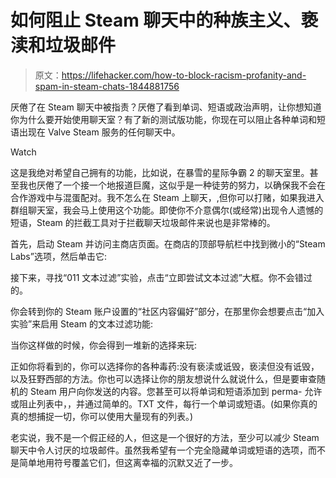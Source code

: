# 如何阻止 Steam 聊天中的种族主义、亵渎和垃圾邮件

> 原文：<https://lifehacker.com/how-to-block-racism-profanity-and-spam-in-steam-chats-1844881756>

厌倦了在 Steam 聊天中被指责？厌倦了看到单词、短语或政治声明，让你想知道你为什么要开始使用聊天室？有了新的测试版功能，你现在可以阻止各种单词和短语出现在 Valve Steam 服务的任何聊天中。

Watch

这是我绝对希望自己拥有的功能，比如说，在暴雪的星际争霸 2 的聊天室里。甚至我也厌倦了一个接一个地报道巨魔，这似乎是一种徒劳的努力，以确保我不会在合作游戏中与混蛋配对。我不怎么在 Steam 上聊天，,但你可以打赌，如果我进入群组聊天室，我会马上使用这个功能。即使你不介意偶尔(或经常)出现令人遗憾的短语，Steam 的拦截工具对于拦截聊天垃圾邮件来说也是非常棒的。

首先，启动 Steam 并访问主商店页面。在商店的顶部导航栏中找到微小的“Steam Labs”选项，然后单击它:

接下来，寻找“011 文本过滤”实验，点击“立即尝试文本过滤”大框。你不会错过的。

你会转到你的 Steam 账户设置的“社区内容偏好”部分，在那里你会想要点击“加入实验”来启用 Steam 的文本过滤功能:

当你这样做的时候，你会得到一堆新的选择来玩:

正如你将看到的，你可以选择你的各种毒药:没有亵渎或诋毁，亵渎但没有诋毁，以及狂野西部的方法。你也可以选择让你的朋友想说什么就说什么，但是要审查随机的 Steam 用户向你发送的内容。您甚至可以将单词和短语添加到 perma- 允许或阻止列表中，，并通过简单的。TXT 文件，每行一个单词或短语。(如果你真的真的想捕捉一切，你可以使用大量现有的列表。)

老实说，我不是一个假正经的人，但这是一个很好的方法，至少可以减少 Steam 聊天中令人讨厌的垃圾邮件。虽然我希望有一个完全隐藏单词或短语的选项，而不是简单地用符号覆盖它们，但这离幸福的沉默又近了一步。